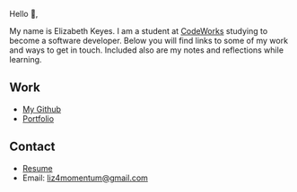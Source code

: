 Hello 👋, 

My name is Elizabeth Keyes. I am a student at [CodeWorks](https://boisecodeworks.com) studying to become a software developer. Below you will find links to some of my work and ways to get in touch. Included also are my notes and reflections while learning. 

## Work

  + [My Github](https://github.com/ElizabethKeyes)
  + [Portfolio](https://ElizabethKeyes.github.io/)

## Contact

  + [Resume](https://ElizabethKeyes.github.io/resume)
  + Email: liz4momentum@gmail.com
  
